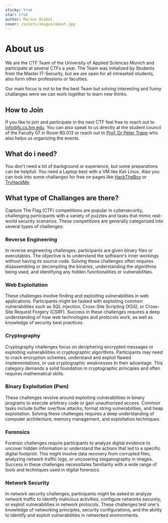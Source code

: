 ```yaml
---
sticky: true
star: true
author: Marius Biebel
cover: /assets/images/about.jpg
---
```


# About us

We are the CTF Team of the University of Applied Sciences Munich and participate at several CTFs a year. The Team was initialized by Students from the Master IT-Security, but we are open for all intreseted students, also form other professions or faculties. 

Our main focus is not to be the best Team but solving interesting and funny challanges were we can work together to learn new thinks. 

## How to Join

If you like to join and participate in the next CTF feel free to reach out to [info@fs.cs.hm.edu](mailto:info@fs.cs.hm.edu). You can also speak to us directly at the student council of the Faculty 07 in Room R0.013 or reach out to [Prof. Dr Peter Trapp](https://cs.hm.edu/kontakte_de/phonebook_detailseite_32577.de.html) who also helps us organizing the events. 

## What do i need?

You don't need a lot of background or experience, but some preparations can be helpfull. You need a Laptop best with a VM like Kali Linux. Also you can look into some challanges for free on pages like [HackTheBox](https://www.hackthebox.com/) or [TryHackMe](https://tryhackme.com/)

## What type of Challanges are there?

Capture The Flag (CTF) competitions are popular in cybersecurity, challenging participants with a variety of puzzles and tasks that mimic real-world security scenarios. These competitions are generally categorized into several types of challenges:

### Reverse Engineering 
In reverse engineering challenges, participants are given binary files or executables. The objective is to understand the software's inner workings without having its source code. Solving these challenges often requires disassembling or decompiling the binaries, understanding the algorithms being used, and identifying any hidden functionalities or vulnerabilities.

### Web Exploitation
These challenges involve finding and exploiting vulnerabilities in web applications. Participants might be tasked with exploiting common vulnerabilities such as SQL injection, Cross-Site Scripting (XSS), or Cross-Site Request Forgery (CSRF). Success in these challenges requires a deep understanding of how web technologies and protocols work, as well as knowledge of security best practices.

### Cryptography
Cryptography challenges focus on deciphering encrypted messages or exploiting vulnerabilities in cryptographic algorithms. Participants may need to crack encryption schemes, understand and exploit flawed implementations, or use cryptographic weaknesses to their advantage. This category demands a solid foundation in cryptographic principles and often requires mathematical skills.

### Binary Exploitation (Pwn)
These challenges revolve around exploiting vulnerabilities in binary programs to execute arbitrary code or gain unauthorized access. Common tasks include buffer overflow attacks, format string vulnerabilities, and heap exploitation. Solving these challenges requires a deep understanding of computer architecture, memory management, and exploitation techniques.

### Forensics
Forensic challenges require participants to analyze digital evidence to uncover hidden information or understand the actions that led to a specific digital footprint. This might involve data recovery from corrupted files, analyzing network traffic logs, or uncovering steganography in images. Success in these challenges necessitates familiarity with a wide range of tools and techniques used in digital forensics.

### Network Security
In network security challenges, participants might be asked to analyze network traffic to identify malicious activities, configure networks securely, or exploit vulnerabilities in network protocols. These challenges test one's knowledge of networking principles, security configurations, and the ability to identify and exploit vulnerabilities in networked environments.
